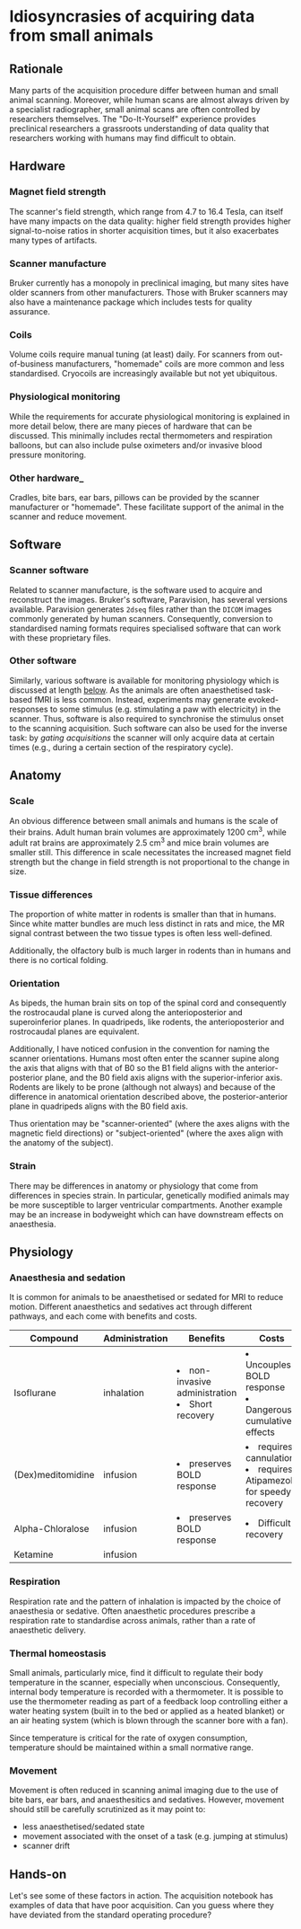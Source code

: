 # Idiosyncrasies of acquiring data from small animals

## Rationale
Many parts of the acquisition procedure differ between human and small animal
scanning.
Moreover, while human scans are almost always driven by a specialist radiographer,
small animal scans are often controlled by researchers themselves.
The "Do-It-Yourself" experience provides preclinical researchers a grassroots
understanding of data quality that researchers working with humans may find
difficult to obtain.

## Hardware
### Magnet field strength
The scanner's field strength, which range from 4.7 to 16.4 Tesla, can itself
have many impacts on the data quality: higher field strength
provides higher signal-to-noise ratios in shorter acquisition times, but it also
exacerbates many types of artifacts.
### Scanner manufacture
Bruker currently has a monopoly in preclinical imaging, but many sites have older scanners from other manufacturers.
Those with Bruker scanners may also have a maintenance package which includes tests
for quality assurance.
### Coils
Volume coils require manual tuning (at least) daily.
For scanners from out-of-business manufacturers, "homemade" coils are more common
and less standardised.
Cryocoils are increasingly available but not yet ubiquitous.
### Physiological monitoring
While the requirements for accurate physiological monitoring is explained in more
detail below, there are many pieces of hardware that can be discussed.
This minimally includes rectal thermometers and respiration balloons, but can also
include pulse oximeters and/or invasive blood pressure monitoring. 
### Other hardware_
Cradles, bite bars, ear bars, pillows can be provided by the scanner manufacturer or
"homemade".
These facilitate support of the animal in the scanner and reduce movement.

## Software
### Scanner software
Related to scanner manufacture, is the software used to acquire and reconstruct
the images.
Bruker's software, Paravision, has several versions available.
Paravision generates `2dseq` files rather than the `DICOM` images commonly
generated by human scanners.
Consequently, conversion to standardised naming formats requires specialised
software that can work with these proprietary files.
### Other software
Similarly, various software is available for monitoring physiology which is
discussed at length [below](#physiology).
As the animals are often anaesthetised task-based fMRI is less common.
Instead, experiments may generate evoked-responses to some stimulus (e.g.
stimulating a paw with electricity) in the scanner.
Thus, software is also required to synchronise the stimulus onset to the scanning
acquisition.
Such software can also be used for the inverse task: by _gating acquisitions_ the
scanner will only acquire data at certain times (e.g., during a certain section of
the respiratory cycle).

## Anatomy
### Scale
An obvious difference between small animals and humans is the scale of their brains.
Adult human brain volumes are approximately 1200 cm<sup>3</sup>, while adult rat
brains are approximately 2.5 cm<sup>3</sup> and mice brain volumes are smaller
still.
This difference in scale necessitates the increased magnet field strength but the change in field strength is not proportional to the change in size.
### Tissue differences
The proportion of white matter in rodents is smaller than that in humans.
Since white matter bundles are much less distinct in rats and mice, the MR 
signal contrast between the two tissue types is often less well-defined.

Additionally, the olfactory bulb is much larger in rodents than in humans and there
is no cortical folding.
### Orientation
As bipeds, the human brain sits on top of the spinal cord and consequently the
rostrocaudal plane is curved along the anterioposterior and superoinferior planes.
In quadripeds, like rodents, the anterioposterior and rostrocaudal planes are
equivalent.

Additionally, I have noticed confusion in the convention for naming the scanner
orientations.
Humans most often enter the scanner supine along the axis that aligns
with that of B0 so the B1 field aligns with the anterior-posterior plane, and the
B0 field axis aligns with the superior-inferior axis.
Rodents are likely to be prone (although not always) and because of the difference
in anatomical orientation described above, the posterior-anterior plane in
quadripeds aligns with the B0 field axis.

Thus orientation may be "scanner-oriented" (where the axes aligns with the magnetic
field directions) or "subject-oriented" (where the axes align with the anatomy of
the subject).
### Strain
There may be differences in anatomy or physiology that come from differences in 
species strain.
In particular, genetically modified animals may be more susceptible to larger
ventricular compartments.
Another example may be an increase in bodyweight which can have downstream effects
on anaesthesia.

## Physiology
### Anaesthesia and sedation
It is common for animals to be anaesthetised or sedated for MRI to reduce motion.
Different anaesthetics and sedatives act through different pathways, and each come
with benefits and costs.

Compound | Administration | Benefits | Costs
--- | --- | --- | ---
Isoflurane | inhalation | <li> non-invasive administration</li><li>Short recovery</li>|<li>Uncouples BOLD response</li><li>Dangerous cumulative effects</li>
(Dex)meditomidine | infusion | <li> preserves BOLD response </li> | <li> requires cannulation</li><li>requires Atipamezole for speedy recovery</li>
Alpha-Chloralose | infusion |<li> preserves BOLD response </li> | <li>Difficult recovery</li>
Ketamine | infusion | |

### Respiration
Respiration rate and the pattern of inhalation is impacted by the choice of
anaesthesia or sedative.
Often anaesthetic procedures prescribe a respiration rate to standardise across
animals, rather than a rate of anaesthetic delivery.

### Thermal homeostasis
Small animals, particularly mice, find it difficult to regulate their body
temperature in the scanner, especially when unconscious.
Consequently, internal body temperature is recorded with a thermometer.
It is possible to use the thermometer reading as part of a feedback loop
controlling either a water heating system (built in to the bed or applied as a
heated blanket) or an air heating system (which is blown through the scanner bore
with a fan).

Since temperature is critical for the rate of oxygen consumption, temperature should be maintained within a small normative range.
### Movement
Movement is often reduced in scanning animal imaging due to the use of bite bars,
ear bars, and anaesthesitics and sedatives.
However, movement should still be carefully scrutinized as it may point to:
- less anaesthetised/sedated state
- movement associated with the onset of a task (e.g. jumping at stimulus)
- scanner drift 

## Hands-on
Let's see some of these factors in action.
The acquisition notebook has examples of data that have poor acquisition.
Can you guess where they have deviated from the standard operating procedure?
